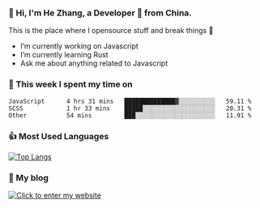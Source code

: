 ### 👋 Hi, I'm He Zhang, a Developer 🚀 from China.

This is the place where I opensource stuff and break things :rofl:

- I’m currently working on Javascript
- I’m currently learning Rust
- Ask me about anything related to Javascript

### 💪 This week I spent my time on 
<!--START_SECTION:waka-->

```text
JavaScript      4 hrs 31 mins   ██████████████▓░░░░░░░░░░   59.11 %
SCSS            1 hr 33 mins    █████░░░░░░░░░░░░░░░░░░░░   20.31 %
Other           54 mins         ███░░░░░░░░░░░░░░░░░░░░░░   11.91 %
```

<!--END_SECTION:waka-->

### 👍 Most Used Languages
[![Top Langs](https://github-readme-stats.vercel.app/api/top-langs/?username=zhanghecool&layout=compact)](https://zhanghe.cool)

### 🌈 My blog 
[![Click to enter my website](https://cdn.jsdelivr.net/gh/zhanghecool/assets/images/gif/zhanghecools.gif)](https://zhanghe.cool)
